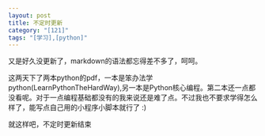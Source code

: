 ```yaml
---
layout: post
title: 不定时更新
category: "[121]"
tags: "[学习],[python]"
---
```

又是好久没更新了，markdown的语法都忘得差不多了，呵呵。

这两天下了两本python的pdf，一本是笨办法学python(LearnPythonTheHardWay),另一本是Python核心编程。第二本还一点都没看呢。对于一点编程基础都没有的我来说还是难了点。不过我也不要求学得怎么样了，能写点自己用的小程序小脚本就行了 :)

就这样吧，不定时更新结束
